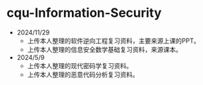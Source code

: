 # cqu-Information-Security
- 2024/11/29
  - 上传本人整理的软件逆向工程复习资料，主要来源上课的PPT。
  - 上传本人整理的信息安全数学基础复习资料，来源课本。
- 2024/5/9
  - 上传本人整理的现代密码学复习资料。
  - 上传本人整理的恶意代码分析复习资料。
